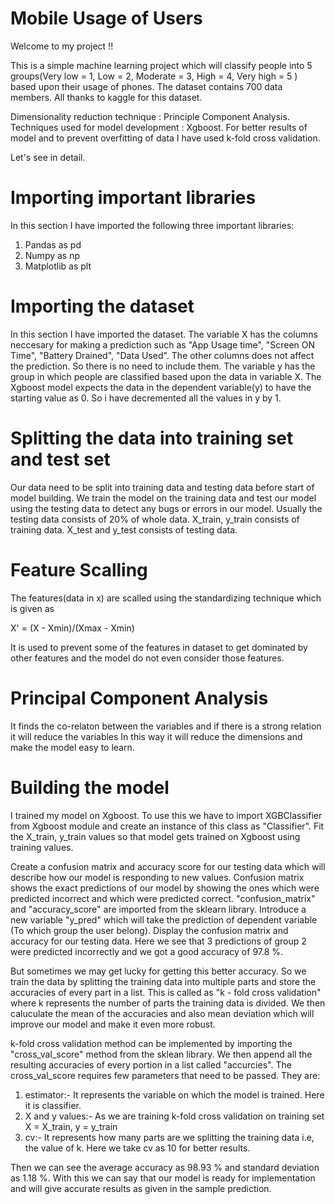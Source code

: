 # Mobile Usage of Users
Welcome to my project !!

This is a simple machine learning project which will classify people into 5 groups(Very low = 1, Low = 2, Moderate = 3, High = 4, Very high = 5 ) based upon their usage of phones.
The dataset contains 700 data members. All thanks to kaggle for this dataset. 

Dimensionality reduction technique : Principle Component Analysis.
Techniques used for model development : Xgboost.
For better results of model and to prevent overfitting of data I have used k-fold cross validation.

Let's see in detail.

# Importing important libraries
In this section I have imported the following three important libraries:
1. Pandas as pd
2. Numpy as np
3. Matplotlib as plt

# Importing the dataset
In this section I have imported the dataset.
The variable X has the columns neccesary for making a prediction such as "App Usage time", "Screen ON Time", "Battery Drained", "Data Used". The other columns does not affect the prediction. So there is no need to include them.
The variable y has the group in which people are classified based upon the data in variable X.
The Xgboost model expects the data in the dependent variable(y) to have the starting value as 0. So i have decremented all the values in y by 1.

# Splitting the data into training set and test set
Our data need to be split into training data and testing data before start of model building.
We train the model on the training data and test our model using the testing data to detect any bugs or errors in our model.
Usually the testing data consists of 20% of whole data.
X_train, y_train consists of training data.
X_test and y_test consists of testing data.

# Feature Scalling
The features(data in x) are scalled using the standardizing technique which is given as

X' = (X - Xmin)/(Xmax - Xmin)

It is used to prevent some of the features in dataset to get dominated by other features and the model do not even consider those features.

# Principal Component Analysis
It finds the co-relaton between the variables and if there is a strong relation it will reduce the variables
In this way it will reduce the dimensions and make the model easy to learn.

# Building the model
I trained my model on Xgboost. To use this we have to import XGBClassifier from Xgboost module and create an instance of this class as "Classifier".
Fit the X_train, y_train values so that model gets trained on Xgboost using training values.

Create a confusion matrix and accuracy score for our testing data which will describe how our model is responding to new values.
Confusion matrix shows the exact predictions of our model by showing the ones which were predicted incorrect and which were predicted correct.
"confusion_matrix" and "accuracy_score" are imported from the sklearn library.
Introduce a new variable "y_pred" which will take the prediction of dependent variable (To which group the user belong).
Display the confusion matrix and accuracy for our testing data.
Here we see that 3 predictions of group 2 were predicted incorrectly and we got a good accuracy of 97.8 %.

But sometimes we may get lucky for getting this better accuracy. So we train the data by splitting the training data into multiple parts and store the accuracies of every part in a list. This is called as 
"k - fold cross validation" where k represents the number of parts the training data is divided. We then caluculate the mean of the accuracies and also mean deviation which will improve our model and make it even
more robust.

k-fold cross validation method can be implemented by importing the "cross_val_score" method from the sklean library. We then append all the resulting accuracies of every portion in a list called "accurcies".
The cross_val_score requires few parameters that need to be passed. They are:
1. estimator:-
     It represents the variable on which the model is trained. Here it is classifier.
2. X and y values:-
     As we are training k-fold cross validation on training set
     X = X_train, y = y_train
3. cv:-
     It represents how many parts are we splitting the training data i.e, the value of k. Here we take cv as 10 for better results.

Then we can see the average accuracy as 98.93 % and standard deviation as 1.18 %.
With this we can say that our model is ready for implementation and will give accurate results as given in the sample prediction.

